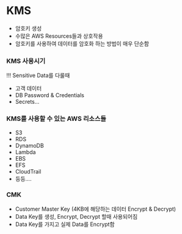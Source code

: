 # KMS

- 암호키 생성
- 수많은 AWS Resources들과 상호작용
- 암호키를 사용하여 데이터를 암호화 하는 방법이 매우 단순함


### KMS 사용시기

!!! Sensitive Data를 다룰때

- 고객 데이터
- DB Password & Credentials
- Secrets...

### KMS를 사용할 수 있는 AWS 리소스들

- S3
- RDS
- DynamoDB
- Lambda
- EBS
- EFS
- CloudTrail
- 등등....


### CMK

- Customer Master Key (4KB에 해당하는 데이터 Encrypt & Decrypt)
- Data Key를 생성, Encrypt, Decrypt 할때 사용되어짐
- Data Key를 가지고 실제 Data를 Encrypt함
